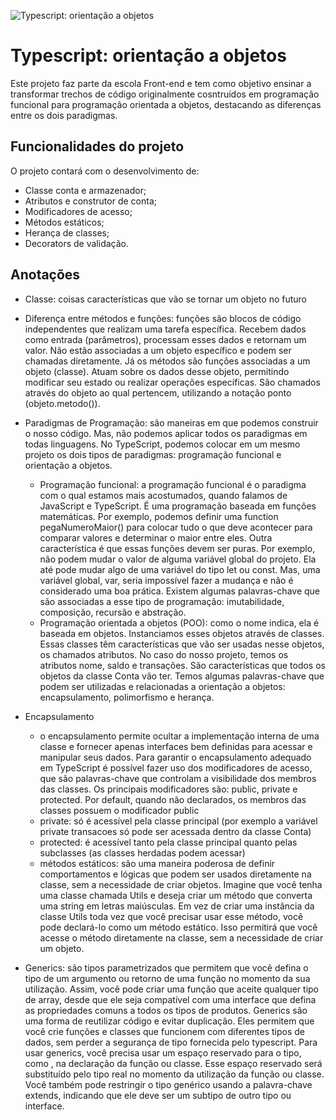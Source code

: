 ![Typescript: orientação a objetos](https://imgur.com/9399vxd.png)

# Typescript: orientação a objetos

Este projeto faz parte da escola Front-end e tem como objetivo ensinar a transformar trechos de código originalmente cosntruídos em programação funcional para programação orientada a objetos, destacando as diferenças entre os dois paradigmas.

## Funcionalidades do projeto

O projeto contará com o desenvolvimento de:

- Classe conta e armazenador;
- Atributos e construtor de conta;
- Modificadores de acesso;
- Métodos estáticos;
- Herança de classes;
- Decorators de validação.

## Anotações

- Classe: coisas características que vão se tornar um objeto no futuro
- Diferença entre métodos e funções: funções são blocos de código independentes que realizam uma tarefa específica. Recebem dados como entrada (parâmetros), processam esses dados e retornam um valor. Não estão associadas a um objeto específico e podem ser chamadas diretamente. Já os métodos são funções associadas a um objeto (classe). Atuam sobre os dados desse objeto, permitindo modificar seu estado ou realizar operações específicas. São chamados através do objeto ao qual pertencem, utilizando a notação ponto (objeto.metodo()).
- Paradigmas de Programação: são maneiras em que podemos construir o nosso código. Mas, não podemos aplicar todos os paradigmas em todas linguagens. No TypeScript, podemos colocar em um mesmo projeto os dois tipos de paradigmas: programação funcional e orientação a objetos.

  - Programação funcional: a programação funcional é o paradigma com o qual estamos mais acostumados, quando falamos de JavaScript e TypeScript. É uma programação baseada em funções matemáticas. Por exemplo, podemos definir uma function pegaNumeroMaior() para colocar tudo o que deve acontecer para comparar valores e determinar o maior entre eles. Outra característica é que essas funções devem ser puras. Por exemplo, não podem mudar o valor de alguma variável global do projeto. Ela até pode mudar algo de uma variável do tipo let ou const. Mas, uma variável global, var, seria impossível fazer a mudança e não é considerado uma boa prática. Existem algumas palavras-chave que são associadas a esse tipo de programação: imutabilidade, composição, recursão e abstração.
  - Programação orientada a objetos (POO): como o nome indica, ela é baseada em objetos. Instanciamos esses objetos através de classes. Essas classes têm características que vão ser usadas nesse objetos, os chamados atributos. No caso do nosso projeto, temos os atributos nome, saldo e transações. São características que todos os objetos da classe Conta vão ter. Temos algumas palavras-chave que podem ser utilizadas e relacionadas a orientação a objetos: encapsulamento, polimorfismo e herança.

- Encapsulamento

  - o encapsulamento permite ocultar a implementação interna de uma classe e fornecer apenas interfaces bem definidas para acessar e manipular seus dados. Para garantir o encapsulamento adequado em TypeScript é possível fazer uso dos modificadores de acesso, que são palavras-chave que controlam a visibilidade dos membros das classes. Os principais modificadores são: public, private e protected. Por default, quando não declarados, os membros das classes possuem o modificador public
  - private: só é acessível pela classe principal (por exemplo a variável private transacoes só pode ser acessada dentro da classe Conta)
  - protected: é acessível tanto pela classe principal quanto pelas subclasses (as classes herdadas podem acessar)
  - métodos estáticos: são uma maneira poderosa de definir comportamentos e lógicas que podem ser usados diretamente na classe, sem a necessidade de criar objetos. Imagine que você tenha uma classe chamada Utils e deseja criar um método que converta uma string em letras maiúsculas. Em vez de criar uma instância da classe Utils toda vez que você precisar usar esse método, você pode declará-lo como um método estático. Isso permitirá que você acesse o método diretamente na classe, sem a necessidade de criar um objeto.

- Generics: são tipos parametrizados que permitem que você defina o tipo de um argumento ou retorno de uma função no momento da sua utilização. Assim, você pode criar uma função que aceite qualquer tipo de array, desde que ele seja compatível com uma interface que defina as propriedades comuns a todos os tipos de produtos. Generics são uma forma de reutilizar código e evitar duplicação. Eles permitem que você crie funções e classes que funcionem com diferentes tipos de dados, sem perder a segurança de tipo fornecida pelo typescript. Para usar generics, você precisa usar um espaço reservado para o tipo, como <T>, na declaração da função ou classe. Esse espaço reservado será substituído pelo tipo real no momento da utilização da função ou classe. Você também pode restringir o tipo genérico usando a palavra-chave extends, indicando que ele deve ser um subtipo de outro tipo ou interface.
